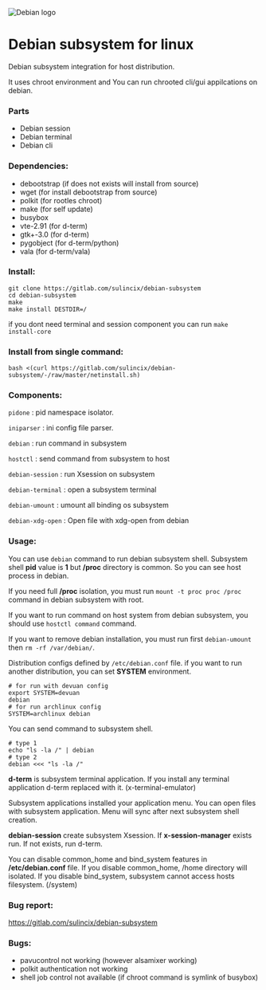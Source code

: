 ![Debian logo](https://gitlab.com/sulincix/debian-subsystem/-/raw/master/core/debian.svg)
# Debian subsystem for linux
Debian subsystem integration for host distribution.

It uses chroot environment and You can run chrooted cli/gui appilcations on debian.
### Parts
* Debian session
* Debian terminal
* Debian cli

### Dependencies:
* debootstrap (if does not exists will install from source)
* wget (for install debootstrap from source)
* polkit (for rootles chroot)
* make (for self update)
* busybox
* vte-2.91 (for d-term)
* gtk+-3.0 (for d-term)
* pygobject (for d-term/python)
* vala (for d-term/vala)

### Install:
```shell
git clone https://gitlab.com/sulincix/debian-subsystem
cd debian-subsystem
make
make install DESTDIR=/
```

if you dont need terminal and session component you can run `make install-core`


### Install from single command:
`bash <(curl https://gitlab.com/sulincix/debian-subsystem/-/raw/master/netinstall.sh)`

### Components:
`pidone`           : pid namespace isolator.

`iniparser`        : ini config file parser.

`debian`           : run command in subsystem

`hostctl`          : send command from subsystem to host

`debian-session`   : run Xsession on subsystem

`debian-terminal`  : open a subsystem terminal

`debian-umount`    : umount all binding os subsystem

`debian-xdg-open`  : Open file with xdg-open from debian

### Usage:
You can use `debian` command to run debian subsystem shell. Subsystem shell **pid** value is **1** but **/proc** directory is common. So you can see host process in debian.

If you need full **/proc** isolation, you must run `mount -t proc proc /proc` command in debian subsystem with root.

If you want to run command on host system from debian subsystem, you should use `hostctl command` command.


If you want to remove debian installation, you must run first `debian-umount` then `rm -rf /var/debian/`.

Distribution configs defined by `/etc/debian.conf` file. if you want to run another distribution, you can set **SYSTEM** environment.

```shell
# for run with devuan config
export SYSTEM=devuan
debian
# for run archlinux config
SYSTEM=archlinux debian
```

You can send command to subsystem shell. 

```
# type 1
echo "ls -la /" | debian
# type 2
debian <<< "ls -la /"
```

**d-term** is subsystem terminal application. If you install any terminal application d-term replaced with it. (x-terminal-emulator)

Subsystem applications installed your application menu. You can open files with subsystem application. Menu will sync after next subsystem shell creation.

**debian-session** create subsystem Xsession. If **x-session-manager** exists run. If not exists, run d-term.

You can disable common_home and bind_system features in **/etc/debian.conf** file. If you disable common_home, /home directory will isolated. If you disable bind_system, subsystem cannot access hosts filesystem. (/system)

### Bug report:
https://gitlab.com/sulincix/debian-subsystem

### Bugs:
* pavucontrol not working (however alsamixer working)
* polkit authentication not working
* shell job control not available (if chroot command is symlink of busybox)
